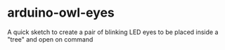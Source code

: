 # arduino-owl-eyes
A quick sketch to create a pair of blinking LED eyes to be placed inside a "tree" and open on command

